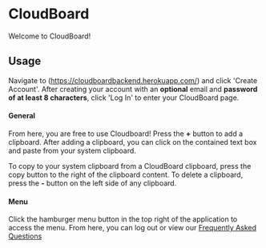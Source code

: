 # CloudBoard
Welcome to CloudBoard!

## Usage
Navigate to (https://cloudboardbackend.herokuapp.com/) and click 'Create Account'. After creating your account with an **optional** email and **password of at least 8 characters**, click 'Log In' to enter your CloudBoard page.

#### General

From here, you are free to use Cloudboard! Press the **+** button to add a clipboard. After adding a clipboard, you can click on the contained text box and paste from your system clipboard. 

To copy to your system clipboard from a CloudBoard clipboard, press the copy button to the right of the clipboard content. To delete a clipboard, press the **-** button on the left side of any clipboard.

#### Menu
Click the hamburger menu button in the top right of the application to access the menu. From here, you can log out or view our [Frequently Asked Questions](https://cloudboardbackend.herokuapp.com/faq.html)
